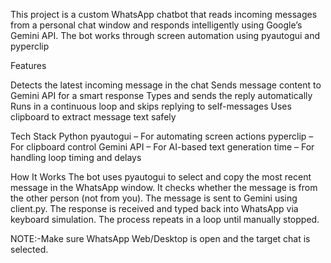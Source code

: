 This project is a custom WhatsApp chatbot that reads incoming messages from a personal chat window and responds intelligently using Google’s Gemini API. The bot works through screen automation using pyautogui and pyperclip
 
 Features
 
   Detects the latest incoming message in the chat
   Sends message content to Gemini API for a smart response
   Types and sends the reply automatically
   Runs in a continuous loop and skips replying to self-messages
   Uses clipboard to extract message text safely


Tech Stack
 Python
 pyautogui – For automating screen actions
 pyperclip – For clipboard control
 Gemini API – For AI-based text generation
 time – For handling loop timing and delays

How It Works
The bot uses pyautogui to select and copy the most recent message in the WhatsApp window.
It checks whether the message is from the other person (not from you).
The message is sent to Gemini using client.py.
The response is received and typed back into WhatsApp via keyboard simulation.
The process repeats in a loop until manually stopped.

NOTE:-Make sure WhatsApp Web/Desktop is open and the target chat is selected.

